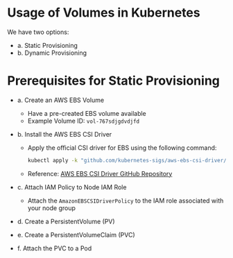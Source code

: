 # Usage of Volumes in Kubernetes

We have two options:

* a. Static Provisioning  
* b. Dynamic Provisioning

# Prerequisites for Static Provisioning

* a. Create an AWS EBS Volume  
  - Have a pre-created EBS volume available  
  - Example Volume ID: `vol-767sdjgdvdjfd`

* b. Install the AWS EBS CSI Driver  
  - Apply the official CSI driver for EBS using the following command:  
    ```bash
    kubectl apply -k "github.com/kubernetes-sigs/aws-ebs-csi-driver/deploy/kubernetes/overlays/stable/?ref=release-1.43"
    ```
  - Reference: [AWS EBS CSI Driver GitHub Repository](https://github.com/kubernetes-sigs/aws-ebs-csi-driver.git)

* c. Attach IAM Policy to Node IAM Role  
  - Attach the `AmazonEBSCSIDriverPolicy` to the IAM role associated with your node group

* d. Create a PersistentVolume (PV)

* e. Create a PersistentVolumeClaim (PVC)

* f. Attach the PVC to a Pod
